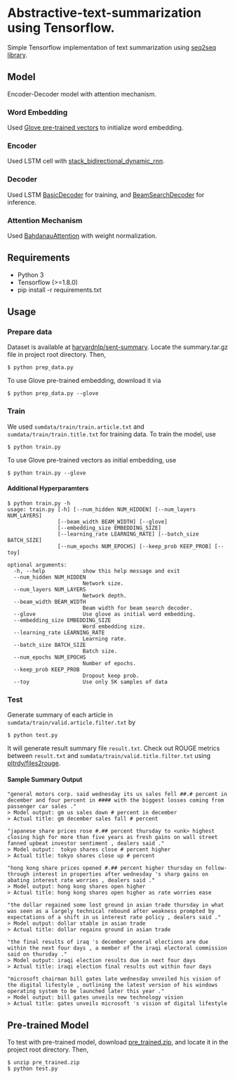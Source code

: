 # Abstractive-text-summarization using Tensorflow.
Simple Tensorflow implementation of text summarization using [seq2seq library](https://www.tensorflow.org/api_guides/python/contrib.seq2seq).


## Model
Encoder-Decoder model with attention mechanism.

### Word Embedding
Used [Glove pre-trained vectors](https://nlp.stanford.edu/projects/glove/) to initialize word embedding.

### Encoder
Used LSTM cell with [stack_bidirectional_dynamic_rnn](https://www.tensorflow.org/api_docs/python/tf/contrib/rnn/stack_bidirectional_dynamic_rnn).

### Decoder
Used LSTM [BasicDecoder](https://www.tensorflow.org/api_docs/python/tf/contrib/seq2seq/BasicDecoder) for training, and [BeamSearchDecoder](https://www.tensorflow.org/api_docs/python/tf/contrib/seq2seq/BeamSearchDecoder) for inference.

### Attention Mechanism
Used [BahdanauAttention](https://www.tensorflow.org/api_docs/python/tf/contrib/seq2seq/BahdanauAttention) with weight normalization.


## Requirements
- Python 3
- Tensorflow (>=1.8.0)
- pip install -r requirements.txt


## Usage
### Prepare data
Dataset is available at [harvardnlp/sent-summary](https://github.com/harvardnlp/sent-summary). Locate the summary.tar.gz file in project root directory. Then,
```
$ python prep_data.py
```
To use Glove pre-trained embedding, download it via
```
$ python prep_data.py --glove
```

### Train
We used ```sumdata/train/train.article.txt``` and ```sumdata/train/train.title.txt``` for training data. To train the model, use
```
$ python train.py
```
To use Glove pre-trained vectors as initial embedding, use
```
$ python train.py --glove
```

#### Additional Hyperparamters
```
$ python train.py -h
usage: train.py [-h] [--num_hidden NUM_HIDDEN] [--num_layers NUM_LAYERS]
                [--beam_width BEAM_WIDTH] [--glove]
                [--embedding_size EMBEDDING_SIZE]
                [--learning_rate LEARNING_RATE] [--batch_size BATCH_SIZE]
                [--num_epochs NUM_EPOCHS] [--keep_prob KEEP_PROB] [--toy]

optional arguments:
  -h, --help            show this help message and exit
  --num_hidden NUM_HIDDEN
                        Network size.
  --num_layers NUM_LAYERS
                        Network depth.
  --beam_width BEAM_WIDTH
                        Beam width for beam search decoder.
  --glove               Use glove as initial word embedding.
  --embedding_size EMBEDDING_SIZE
                        Word embedding size.
  --learning_rate LEARNING_RATE
                        Learning rate.
  --batch_size BATCH_SIZE
                        Batch size.
  --num_epochs NUM_EPOCHS
                        Number of epochs.
  --keep_prob KEEP_PROB
                        Dropout keep prob.
  --toy                 Use only 5K samples of data

```


### Test
Generate summary of each article in ```sumdata/train/valid.article.filter.txt``` by
```
$ python test.py
```
It will generate result summary file ```result.txt```. Check out ROUGE metrics between ```result.txt``` and ```sumdata/train/valid.title.filter.txt``` using [pltrdy/files2rouge](https://github.com/pltrdy/files2rouge).

#### Sample Summary Output
```
"general motors corp. said wednesday its us sales fell ##.# percent in december and four percent in #### with the biggest losses coming from passenger car sales ."
> Model output: gm us sales down # percent in december
> Actual title: gm december sales fall # percent

"japanese share prices rose #.## percent thursday to <unk> highest closing high for more than five years as fresh gains on wall street fanned upbeat investor sentiment , dealers said ."
> Model output:  tokyo shares close # percent higher
> Actual title: tokyo shares close up # percent

"hong kong share prices opened #.## percent higher thursday on follow-through interest in properties after wednesday 's sharp gains on abating interest rate worries , dealers said ."
> Model output: hong kong shares open higher
> Actual title: hong kong shares open higher as rate worries ease

"the dollar regained some lost ground in asian trade thursday in what was seen as a largely technical rebound after weakness prompted by expectations of a shift in us interest rate policy , dealers said ."
> Model output: dollar stable in asian trade
> Actual title: dollar regains ground in asian trade

"the final results of iraq 's december general elections are due within the next four days , a member of the iraqi electoral commission said on thursday ."
> Model output: iraqi election results due in next four days
> Actual title: iraqi election final results out within four days

"microsoft chairman bill gates late wednesday unveiled his vision of the digital lifestyle , outlining the latest version of his windows operating system to be launched later this year ."
> Model output: bill gates unveils new technology vision
> Actual title: gates unveils microsoft 's vision of digital lifestyle
```

## Pre-trained Model
To test with pre-trained model, download [pre_trained.zip](https://drive.google.com/drive/folders/1UvW9NEn38nbz1rzYqEGFp4jeeT1LDZ6W?usp=sharing), and locate it in the project root directory. Then,
```
$ unzip pre_trained.zip
$ python test.py
```
